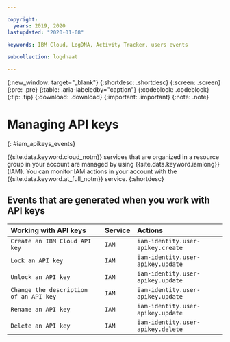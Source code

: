 ```yaml
---

copyright:
  years: 2019, 2020
lastupdated: "2020-01-08"

keywords: IBM Cloud, LogDNA, Activity Tracker, users events

subcollection: logdnaat

---
```


{:new_window: target="_blank"}
{:shortdesc: .shortdesc}
{:screen: .screen}
{:pre: .pre}
{:table: .aria-labeledby="caption"}
{:codeblock: .codeblock}
{:tip: .tip}
{:download: .download}
{:important: .important}
{:note: .note}

# Managing API keys
{: #iam_apikeys_events}

{{site.data.keyword.cloud_notm}} services that are organized in a resource group in your account are managed by using {{site.data.keyword.iamlong}} (IAM). You can monitor IAM actions in your account with the {{site.data.keyword.at_full_notm}} service.
{:shortdesc}









## Events that are generated when you work with API keys



| Working with API keys                   | Service     | Actions                                        |
|:----------------------------------------|:------------|:-----------------------------------------------|
| `Create an IBM Cloud API key`           | `IAM`       | `iam-identity.user-apikey.create` |
| `Lock an API key`                       | `IAM`       |`iam-identity.user-apikey.update` |
| `Unlock an API key`                     | `IAM`       | `iam-identity.user-apikey.update` |
| `Change the description of an API key`  | `IAM`       | `iam-identity.user-apikey.update`  |
| `Rename an API key`                     | `IAM`       |`iam-identity.user-apikey.update` |
| `Delete an API key`                     | `IAM`       |`iam-identity.user-apikey.delete` |
